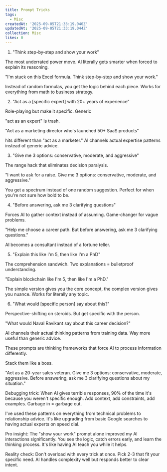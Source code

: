 ```yaml
---
title: Prompt Tricks
tags:
  - Misc
createdAt: '2025-09-05T21:33:19.040Z'
updatedAt: '2025-09-05T21:33:19.044Z'
collection: Misc
likes: 0
---
```

1. "Think step-by-step and show your work"

The most underrated power move. AI literally gets smarter when forced to explain its reasoning.

"I'm stuck on this Excel formula. Think step-by-step and show your work."

Instead of random formulas, you get the logic behind each piece. Works for everything from math to business strategy.

2. "Act as a [specific expert] with 20+ years of experience"

Role-playing but make it specific. Generic

"act as an expert" is trash.

"Act as a marketing director who's launched 50+ SaaS products"

hits different than "act as a marketer." AI channels actual expertise patterns instead of generic advice.

3. "Give me 3 options: conservative, moderate, and aggressive"

The range hack that eliminates decision paralysis.

"I want to ask for a raise. Give me 3 options: conservative, moderate, and aggressive."

You get a spectrum instead of one random suggestion. Perfect for when you're not sure how bold to be.

4. "Before answering, ask me 3 clarifying questions"

Forces AI to gather context instead of assuming. Game-changer for vague problems.

"Help me choose a career path. But before answering, ask me 3 clarifying questions."

AI becomes a consultant instead of a fortune teller.

5. "Explain this like I'm 5, then like I'm a PhD"

The comprehension sandwich. Two explanations = bulletproof understanding.

"Explain blockchain like I'm 5, then like I'm a PhD."

The simple version gives you the core concept, the complex version gives you nuance. Works for literally any topic.

6. "What would [specific person] say about this?"

Perspective-shifting on steroids. But get specific with the person.

"What would Naval Ravikant say about this career decision?"

AI channels their actual thinking patterns from training data. Way more useful than generic advice.

These prompts are thinking frameworks that force AI to process information differently.

Stack them like a boss.

"Act as a 20-year sales veteran. Give me 3 options: conservative, moderate, aggressive. Before answering, ask me 3 clarifying questions about my situation."

Debugging trick: When AI gives terrible responses, 90% of the time it's because you weren't specific enough. Add context, add constraints, add examples. Garbage in = garbage out.

I've used these patterns on everything from technical problems to relationship advice. It's like upgrading from basic Google searches to having actual experts on speed dial.

Pro insight: The "show your work" prompt alone improved my AI interactions significantly. You see the logic, catch errors early, and learn the thinking process. It's like having AI teach you while it helps.

Reality check: Don't overload with every trick at once. Pick 2-3 that fit your specific need. AI handles complexity well but responds better to clear intent.
